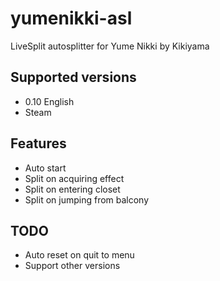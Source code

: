 # yumenikki-asl
LiveSplit autosplitter for Yume Nikki by Kikiyama

## Supported versions
 - 0.10 English
 - Steam

## Features
 - Auto start
 - Split on acquiring effect
 - Split on entering closet
 - Split on jumping from balcony

## TODO
 - Auto reset on quit to menu
 - Support other versions